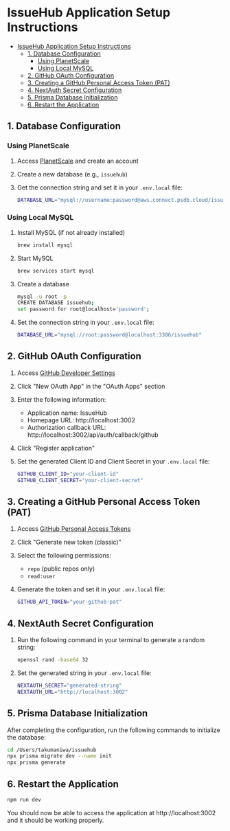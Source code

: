 # IssueHub Application Setup Instructions

- [IssueHub Application Setup Instructions](#issuehub-application-setup-instructions)
  - [1. Database Configuration](#1-database-configuration)
    - [Using PlanetScale](#using-planetscale)
    - [Using Local MySQL](#using-local-mysql)
  - [2. GitHub OAuth Configuration](#2-github-oauth-configuration)
  - [3. Creating a GitHub Personal Access Token (PAT)](#3-creating-a-github-personal-access-token-pat)
  - [4. NextAuth Secret Configuration](#4-nextauth-secret-configuration)
  - [5. Prisma Database Initialization](#5-prisma-database-initialization)
  - [6. Restart the Application](#6-restart-the-application)

## 1. Database Configuration

### Using PlanetScale

1. Access [PlanetScale](https://planetscale.com/) and create an account
2. Create a new database (e.g., `issuehub`)
3. Get the connection string and set it in your `.env.local` file:

   ```bash
   DATABASE_URL="mysql://username:password@aws.connect.psdb.cloud/issuehub?sslaccept=strict"
   ```

### Using Local MySQL

1. Install MySQL (if not already installed)

   ```bash
   brew install mysql
   ```

2. Start MySQL

   ```bash
   brew services start mysql
   ```

3. Create a database

   ```bash
   mysql -u root -p
   CREATE DATABASE issuehub;
   set password for root@localhost='password';
   ```

4. Set the connection string in your `.env.local` file:

   ```bash
   DATABASE_URL="mysql://root:password@localhost:3306/issuehub"
   ```

## 2. GitHub OAuth Configuration

1. Access [GitHub Developer Settings](https://github.com/settings/developers)
2. Click "New OAuth App" in the "OAuth Apps" section
3. Enter the following information:
   - Application name: IssueHub
   - Homepage URL: http://localhost:3002
   - Authorization callback URL: http://localhost:3002/api/auth/callback/github
4. Click "Register application"
5. Set the generated Client ID and Client Secret in your `.env.local` file:

   ```bash
   GITHUB_CLIENT_ID="your-client-id"
   GITHUB_CLIENT_SECRET="your-client-secret"
   ```

## 3. Creating a GitHub Personal Access Token (PAT)

1. Access [GitHub Personal Access Tokens](https://github.com/settings/tokens)
2. Click "Generate new token (classic)"
3. Select the following permissions:
   - `repo` (public repos only)
   - `read:user`
4. Generate the token and set it in your `.env.local` file:

   ```bash
   GITHUB_API_TOKEN="your-github-pat"
   ```

## 4. NextAuth Secret Configuration

1. Run the following command in your terminal to generate a random string:

   ```bash
   openssl rand -base64 32

   ```

2. Set the generated string in your `.env.local` file:

   ```bash
   NEXTAUTH_SECRET="generated-string"
   NEXTAUTH_URL="http://localhost:3002"
   ```

## 5. Prisma Database Initialization

After completing the configuration, run the following commands to initialize the database:

```bash
cd /Users/takumaniwa/issuehub
npx prisma migrate dev --name init
npx prisma generate
```

## 6. Restart the Application

```bash
npm run dev
```

You should now be able to access the application at http://localhost:3002 and it should be working properly.
